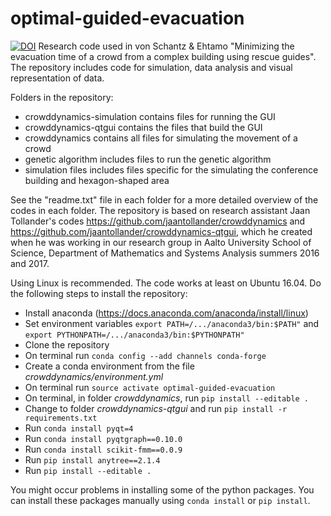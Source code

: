 # optimal-guided-evacuation
[![DOI](https://zenodo.org/badge/DOI/10.5281/zenodo.3824028.svg)](https://doi.org/10.5281/zenodo.3824028)
Research code used in von Schantz & Ehtamo "Minimizing the evacuation time of a crowd from a complex building using rescue guides". The repository includes code for simulation, data analysis and visual representation of data.

Folders in the repository:
* crowddynamics-simulation contains files for running the GUI
* crowddynamics-qtgui contains the files that build the GUI
* crowddynamics contains all files for simulating the movement of a crowd
* genetic algorithm includes files to run the genetic algorithm
* simulation files includes files specific for the simulating the conference building and hexagon-shaped area

See the "readme.txt" file in each folder for a more detailed overview of the codes in each folder. The repository is based on research assistant Jaan Tollander's codes https://github.com/jaantollander/crowddynamics and https://github.com/jaantollander/crowddynamics-qtgui, which he created when he was working in our research group in Aalto University School of Science, Department of Mathematics and Systems Analysis summers 2016 and 2017.

Using Linux is recommended. The code works at least on Ubuntu 16.04. Do the following steps to install the repository:
* Install anaconda (https://docs.anaconda.com/anaconda/install/linux)
* Set environment variables `export PATH=/.../anaconda3/bin:$PATH"` and `export PYTHONPATH=/.../anaconda3/bin:$PYTHONPATH"`
* Clone the repository
* On terminal run `conda config --add channels conda-forge`
* Create a conda environment from the file *crowddynamics/environment.yml*
* On terminal run `source activate optimal-guided-evacuation`
* On terminal, in folder *crowddynamics*, run `pip install --editable .` 
* Change to folder *crowddynamics-qtgui* and run `pip install -r requirements.txt`
* Run `conda install pyqt=4`
* Run `conda install pyqtgraph==0.10.0`
* Run `conda install scikit-fmm==0.0.9`
* Run `pip install anytree==2.1.4`
* Run `pip install --editable .`

You might occur problems in installing some of the python packages. You can install these packages manually using `conda install` or `pip install`.
